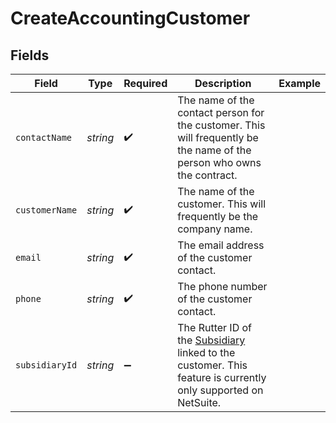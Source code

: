# CreateAccountingCustomer


## Fields

| Field                                                                                                                                       | Type                                                                                                                                        | Required                                                                                                                                    | Description                                                                                                                                 | Example                                                                                                                                     |
| ------------------------------------------------------------------------------------------------------------------------------------------- | ------------------------------------------------------------------------------------------------------------------------------------------- | ------------------------------------------------------------------------------------------------------------------------------------------- | ------------------------------------------------------------------------------------------------------------------------------------------- | ------------------------------------------------------------------------------------------------------------------------------------------- |
| `contactName`                                                                                                                               | *string*                                                                                                                                    | :heavy_check_mark:                                                                                                                          | The name of the contact person for the customer.  This will frequently be the name of the person who owns the contract.                     |                                                                                                                                             |
| `customerName`                                                                                                                              | *string*                                                                                                                                    | :heavy_check_mark:                                                                                                                          | The name of the customer. This will frequently be the company name.                                                                         |                                                                                                                                             |
| `email`                                                                                                                                     | *string*                                                                                                                                    | :heavy_check_mark:                                                                                                                          | The email address of the customer contact.                                                                                                  |                                                                                                                                             |
| `phone`                                                                                                                                     | *string*                                                                                                                                    | :heavy_check_mark:                                                                                                                          | The phone number of the customer contact.                                                                                                   |                                                                                                                                             |
| `subsidiaryId`                                                                                                                              | *string*                                                                                                                                    | :heavy_minus_sign:                                                                                                                          | The Rutter ID of the [Subsidiary](/rest/version/subsidiaries) linked to the customer. This feature is currently only supported on NetSuite. |                                                                                                                                             |